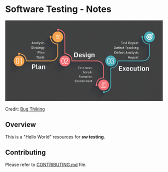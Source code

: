 # Software Testing - Notes

![sw-testing-process](./docs/Software-Testing-workflow.png)

Credit: [Bug Thiking](https://bugthinking.com/best-organizational-best-practices-software-testing/)

## Overview

This is a "Hello World" resources for **sw testing**.

## Contributing

Please refer to [CONTRIBUTING.md](../CONTRIBUTING.md) file.


